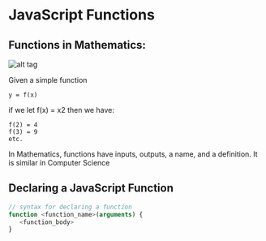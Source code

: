 # JavaScript Functions

## Functions in Mathematics:

![alt tag](https://raw.githubusercontent.com/ATL-WDI-Curriculum/js-functions/master/images/function_math.png)

Given a simple function

    y = f(x)

if we let f(x) = x2
then we have:

    f(2) = 4
    f(3) = 9
    etc.

In Mathematics, functions have inputs, outputs, a name, and a definition.
It is similar in Computer Science

## Declaring a JavaScript Function

```javascript
// syntax for declaring a function
function <function_name>(arguments) {
   <function_body>
}
```

